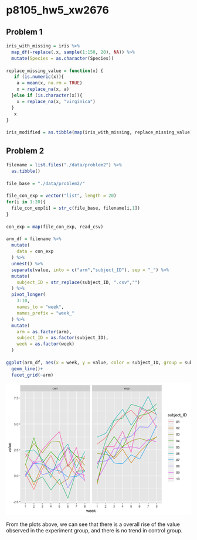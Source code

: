 p8105\_hw5\_xw2676
================

## Problem 1

``` r
iris_with_missing = iris %>% 
  map_df(~replace(.x, sample(1:150, 20), NA)) %>%
  mutate(Species = as.character(Species)) 

replace_missing_value = function(x) {
   if (is.numeric(x)){
    a = mean(x, na.rm = TRUE)
    x = replace_na(x, a)
  }else if (is.character(x)){
    x = replace_na(x, "virginica")
  }
   x
}

iris_modified = as.tibble(map(iris_with_missing, replace_missing_value))
```

## Problem 2

``` r
filename = list.files("./data/problem2") %>% 
  as.tibble() 

file_base = "./data/problem2/"

file_con_exp = vector("list", length = 20)
for(i in 1:20){
  file_con_exp[i] = str_c(file_base, filename[i,1])
}

con_exp = map(file_con_exp, read_csv)

arm_df = filename %>% 
  mutate(
    data = con_exp
  ) %>% 
  unnest() %>% 
  separate(value, into = c("arm","subject_ID"), sep = "_") %>% 
  mutate(
    subject_ID = str_replace(subject_ID, ".csv","")
  ) %>% 
  pivot_longer(
    3:10,
    names_to = "week",
    names_prefix = "week_"
  ) %>% 
  mutate(
    arm = as.factor(arm),
    subject_ID = as.factor(subject_ID),
    week = as.factor(week)
  )

ggplot(arm_df, aes(x = week, y = value, color = subject_ID, group = subject_ID))+
  geom_line()+
  facet_grid(~arm)
```

![](hw5_xw2676_files/figure-gfm/unnamed-chunk-2-1.png)<!-- -->

From the plots above, we can see that there is a overall rise of the
value observed in the experiment group, and there is no trend in control
group.
